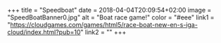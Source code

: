+++
title = "Speedboat"
date = 2018-04-04T20:09:54+02:00
image = "SpeedBoatBanner0.jpg"
alt = "Boat race game!"
color = "#eee"
link1 = "https://cloudgames.com/games/html5/race-boat-new-en-s-iga-cloud/index.html?pub=10"
link2 = ""
+++